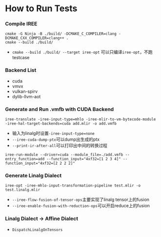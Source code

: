 # How to Run Tests
### Compile IREE
```
cmake -G Ninja -B ./build/ -DCMAKE_C_COMPILER=clang -DCMAKE_CXX_COMPILER=clang++ .
cmake --build ./build/
```
* `cmake --build ./build/ --target iree-opt` 可以只编译`iree-opt`，不跑testcase
### Backend List
* cuda
* vmvx
* vulkan-spirv
* dylib-llvm-aot
### Generate and Run .vmfb with CUDA Backend
```
iree-translate -iree-input-type=mhlo -iree-mlir-to-vm-bytecode-module -iree-hal-target-backends=cuda add.mlir -o add.vmfb
```
* 输入为linalg时设置`-iree-input-type=none`
* `--iree-cuda-dump-ptx`可以dump出生成的ptx
* `--print-ir-after-all`可以打印出中间的转换过程
```
iree-run-module --driver=cuda --module_file=./add.vmfb --entry_function=add --function_input="4xf32=[1 2 3 4]" --function_input="4xf32=[2 2 2 2]"
```
### Generate Linalg Dialect
```
iree-opt -iree-mhlo-input-transformation-pipeline test.mlir -o test.linalg.mlir
```
* `--iree-flow-fusion-of-tensor-ops`主要实现了linalg tensor上的fusion
* `--iree-enable-fusion-with-reduction-ops`可以开启reduce上的fusion
### Linalg Dialect -> Affine Dialect
* `DispatchLinalgOnTensors`